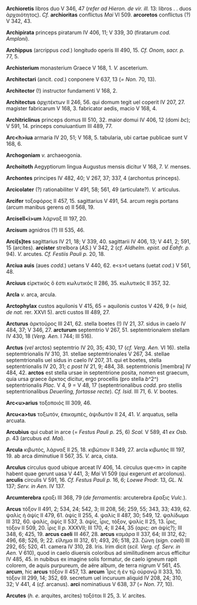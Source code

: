 **Archioretis** libros duo V 346, 47 (*refer ad Hieron. de vir. ill.*
13: libros . . duos ἀρχαιότητος). *Cf.* **archioritas** conflictus *Mai*
VI 509. **arcoretos** conflictus (?) V 342, 43.

**Archipirata** princeps piratarum IV 406, 11; V 339, 30 (firatarum
*cod. Amploni*).

**Archippus** (arcrippus *cod.*) longitudo operis IIl 490, 15. *Cf. Onom,
sacr. p.* 77, 5.

**Archisterium** monasterium Graece V 168, 1. *V.* asceterium.

**Architectari** (ancit. *cod.*) conponere V 637, 13 (*= Non.* 70, 13).

**Architector** (!) instructor fundamenti V 168, 2.

**Architectus** ἀρχιτέκτων II 246, 56. qui domum tegit uel coperit IV
207, 27. magister fabricarum V 168, 3. fabricator aedis, macio V 168, 4.

**Architriclinus** princeps domus III 510, 32. maior domui IV 406, 12
(domi *bc*); V 591, 14. princeps conuiuantium III 489, 77.

**Arc\<h\>iua** armaria IV 20, 51; V 168, 5. tabularia, ubi cartae
publicae sunt V 168, 6.

**Archogoniam** *v.* archaeogonia.

**Archoitoth** Aegyptiorum lingua Augustus mensis dicitur V 168, 7. *V.*
menses.

**Archontes** principes IV 482, 40; V 267, 37; 337, 4 (archontus
princeps).

**Arcicolater** (?) rationabiliter V 491, 58; 561, 49 (articulate?).
*V.* articulus.

**Arcifer** τοξοφόρος II 457, 15. sagittarius V 491, 54. arcum regis
portans (arcum manibus gerens *a*) II 568, 19.

**Arcisell\<i\>um** λάρναξ III 197, 20.

**Arcisum** agnidros (?) III 535, 46.

**Arci[s]tes** sagittarius IV 21, 18; V 339, 40. sagittarii IV 406,
13; V 441, 2; 591, 15 (arcites). **arcister** strelbora (*AS.*) V 342, 2
(*cf. Aldhelm. epist. ad Eahfr. p.* 94). *V.* arcutes. *Cf. Festiis Pauli
p.* 20, 18.

**Arciua auis** (aues *codd.*) uetans V 440, 62. e\<s\>t uetans (uetat
*cod.*) V 561, 48.

**Arciuus** εἰρκτικός ὅ ἐστι κωλυτικός II 286, 35. κωλυτικός II 357, 32.

**Arcla** *v.* arca, arcula.

**Arctophylax** custos aquilonis V 415, 65 = aquilonis custos V 426, 9
(= *Isid, de nat.* rer. XXVI 5). arcti custos III 489, 27.

**Arcturus** ἀρκτοῦρος III 241, 62. stella boetes (!) IV 21, 37. sidus
in caelo IV 484, 37; V 346, 27. **arcturum** septemtrio V 267, 51.
septemtrionalem stellam IV 430, 18 (*Verg. Aen.* I 744; III 516).

**Arctus** (*vel* arctos) septemtrio IV 20, 35; 430, 17 (*cf. Verg.
Aen.* VI 16). stella septemtrionalis IV 310, 31. stellae septemtrionales
V 267, 34. stellae septemtrionalis uel sidus in caelo IV 207, 31. qui et
boetes, stella septentrionalis IV 20, 31; *c post* IV 21, 9; 484, 38.
septemtrionis [membra] IV 484, 42. **arctos** est stella ursae in
septentrione posita, nomen est graecum, quia ursa graece ἄρκτος dicitur,
ergo procellis (pro stella *b*^2^) septentrionalis *Plac.* V 4, 9 = V
48, 17 (septentrionalibus *codd.* pro stellis septentrionalibus
*Deuerling, fortasse recte*). *Cf. Isid.* III 71, 6. *V.* bootes.

**Arc\<u\>arius** τοξοποιός III 309, 46.

**Arcu\<a\>tus** τοξωτόν, ἐπικαμπές, ἁψιδωτόν II 24, 41. *V.* arquatus,
sella arcuata.

**Arcubius** qui cubat in arce (= *Festus Pauli p.* 25, 6) *Scal.* V
589, 41 *ex Osb. p.* 43 (arcubus *ed. Mai*).

**Arcula** κιβωτός, λάρναξ II 25, 18. κιβώτιον II 349, 27. arcla κιβωτός
III 197, 19. ab arca diminutiue II 567, 35. *V.* arca, cista.

**Arculus** circulus quod ubique arceat IV 406, 14. circulus que\<m\> in
capite habent quae gerunt uasa V 441, 3; *Mai* VI 509 (qui exgerunt *et*
arcolonus). **arculis** circulis V 591, 16. *Cf. Festus Pauli p.* 16, 6;
*Loewe Prodr.* 13, *GL. N.* 137; *Serv. in Aen.* IV 137.

**Arcumterebra** εραξι III 368, 79 (*de ferramentis:* arcuterebra ἔραξις
*Vulc.*).

**Arcus** τόξον II 491, 2; 534, 24; 542, 3; III 208, 56; 259, 55; 343,
33; 439, 62. ψαλὶς ἡ ἁψίς II 479, 61. ἁψίς II 255, 4. ψαλίς II 487, 30;
549, 12. ψαλίδωμα III 312, 60. ψαλίς, ἁψίς II 537, 3. ἁψίς, ἶρις, τόξον,
ψαλίς II 25, 13. ἶρις, τόξον II 509, 20. ἶρις II *p.* XXXVII; III 170,
4; II 244, 35 (αρις: *an* ἁψίς?); III 348, 6; 425, 19. **arcus caeli**
III 467, 28. **arcus** καμάρα II 337, 64; III 312, 62; 496, 68; 526, 9;
22. εἴλημα III 312, 61; 493, 26; 518, 23. ζώνη (*sign. caeli*) III 292,
65; 520, 41. camera IV 310, 28. Iris. Irim dicit (*scil. Verg. cf. Serv.
in Aen.* V 610), quod in caelo diuersis coloribus ad similitudinem arcus
efficitur IV 485, 45. in nubibus ex imagine solis formatur, de caelo
igneum rapit colorem, de aquis purpureum, de aëre album, de terra nigrum
V 561, 45. **arcum**, hic **arcus** τόξον II 457, 13. **arcum** Ἶρις ἡ
ἐν τῷ οὐρανῷ II 333, 10. τόξον III 299, 14; 352, 69. secretum uel
incuruum aliquid IV 208, 24; 310, 32; V 441, 4 (*cf.* arcanus). **arci**
nominatiuus V 638, 37 (*= Non.* 77, 10).

**Arcutes** (*h. e.* arquites, arcites) τοξόται II 25, 3. *V.* arcites.
